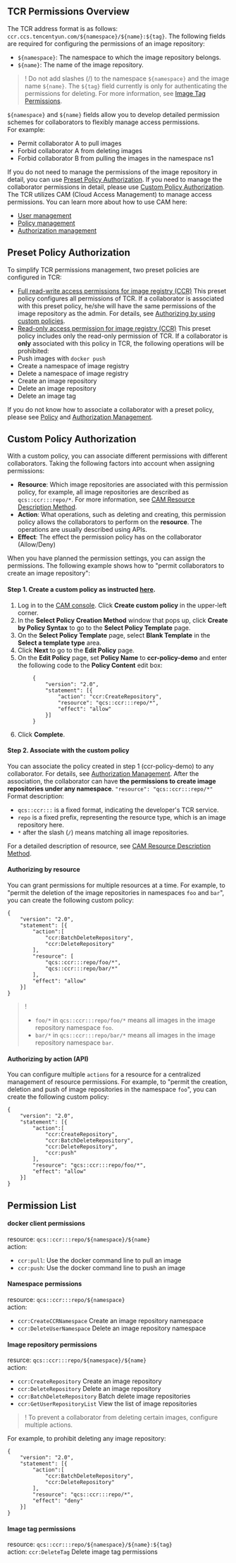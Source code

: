 ## TCR Permissions Overview

The TCR address format is as follows: `ccr.ccs.tencentyun.com/${namespace}/${name}:${tag}`.
The following fields are required for configuring the permissions of an image repository:
- `${namespace}`: The namespace to which the image repository belongs.
- `${name}`: The name of the image repository.

>! Do not add slashes (/) to the namespace `${namespace}` and the image name `${name}`.
> The `${tag}` field currently is only for authenticating the permissions for deleting. For more information, see [Image Tag Permissions](#Tag).
> 
`${namespace}` and `${name}` fields allow you to develop detailed permission schemes for collaborators to flexibly manage access permissions.   
For example:
- Permit collaborator A to pull images
- Forbid collaborator A from deleting images
- Forbid collaborator B from pulling the images in the namespace ns1

If you do not need to manage the permissions of the image repository in detail, you can use [Preset Policy Authorization](#PresetPpolicyAuthorization).
If you need to manage the collaborator permissions in detail, please use [Custom Policy Authorization](#CustomPolicyAuthorization).
The TCR utilizes CAM (Cloud Access Management) to manage access permissions. You can learn more about how to use CAM here:
- [User management](https://intl.cloud.tencent.com/document/product/598/10599)
- [Policy management](https://intl.cloud.tencent.com/document/product/598/10600)
- [Authorization management](https://intl.cloud.tencent.com/document/product/598/10602)

[](id:PresetPpolicyAuthorization)
## Preset Policy Authorization

To simplify TCR permissions management, two preset policies are configured in TCR:
- [Full read-write access permissions for image registry (CCR)](https://console.cloud.tencent.com/cam/policy/detail/419082&QcloudCCRFullAccess&2)
This preset policy configures all permissions of TCR. If a collaborator is associated with this preset policy, he/she will have the same permissions of the image repository as the admin. For details, see [Authorizing by using custom policies](https://intl.cloud.tencent.com/document/product/457/37499).
- [Read-only access permission for image registry (CCR)](https://console.cloud.tencent.com/cam/policy/detail/419084&QcloudCCRReadOnlyAccess&2)
This preset policy includes only the read-only permission of TCR. If a collaborator is **only** associated with this policy in TCR, the following operations will be prohibited:
 - Push images with `docker push`
 - Create a namespace of image registry
 - Delete a namespace of image registry
 - Create an image repository
 - Delete an image repository
 - Delete an image tag

If you do not know how to associate a collaborator with a preset policy, please see [Policy](https://intl.cloud.tencent.com/document/product/598/10600) and [Authorization Management](https://intl.cloud.tencent.com/document/product/598/10602).

[](id:CustomPolicyAuthorization)
## Custom Policy Authorization

With a custom policy, you can associate different permissions with different collaborators.
Taking the following factors into account when assigning permissions:
- **Resource**: Which image repositories are associated with this permission policy, for example, all image repositories are described as `qcs::ccr:::repo/*`. For more information, see [CAM Resource Description Method](https://intl.cloud.tencent.com/document/product/598/10606).
- **Action**: What operations, such as deleting and creating, this permission policy allows the collaborators to perform on the **resource**. The operations are usually described using APIs.
- **Effect**: The effect the permission policy has on the collaborator (Allow/Deny)

When you have planned the permission settings, you can assign the permissions. The following example shows how to "permit collaborators to create an image repository":
#### Step 1. Create a custom policy as instructed [here](https://intl.cloud.tencent.com/document/product/598/10600).
1. Log in to the [CAM console](https://console.cloud.tencent.com/cam/policy). Click **Create custom policy** in the upper-left corner.
2. In the **Select Policy Creation Method** window that pops up, click **Create by Policy Syntax** to go to the **Select Policy Template** page.
3. On the **Select Policy Template** page, select **Blank Template** in the **Select a template type** area.
4. Click **Next** to go to the **Edit Policy** page.
5. On the **Edit Policy** page, set **Policy Name** to **ccr-policy-demo** and enter the following code to the **Policy Content** edit box:
```
        {
            "version": "2.0",
            "statement": [{
                "action": "ccr:CreateRepository",
                "resource": "qcs::ccr:::repo/*",
                "effect": "allow"
            }]
        }
```
6. Click **Complete**.

#### Step 2. Associate with the custom policy
You can associate the policy created in step 1 (ccr-policy-demo) to any collaborator. For details, see [Authorization Management](https://intl.cloud.tencent.com/document/product/598/10602). After the association, the collaborator can have **the permissions to create image repositories under any namespace**.
`"resource": "qcs::ccr:::repo/*"` Format description:
 - `qcs::ccr:::` is a fixed format, indicating the developer's TCR service.
 - `repo` is a fixed prefix, representing the resource type, which is an image repository here.
 - `*` after the slash (`/`) means matching all image repositories.

For a detailed description of resource, see [CAM Resource Description Method](https://intl.cloud.tencent.com/document/product/598/10606).

#### Authorizing by resource

You can grant permissions for multiple resources at a time. For example, to "permit the deletion of the image repositories in namespaces `foo` and `bar`", you can create the following custom policy:
```
{
    "version": "2.0",
    "statement": [{
        "action":[
            "ccr:BatchDeleteRepository",
            "ccr:DeleteRepository"
        ],
        "resource": [
            "qcs::ccr:::repo/foo/*",
            "qcs::ccr:::repo/bar/*"
        ],
        "effect": "allow"
    }]
}
```

>!
> - `foo/*` in `qcs::ccr:::repo/foo/*` means all images in the image repository namespace `foo`.
> - `bar/*` in `qcs::ccr:::repo/bar/*` means all images in the image repository namespace `bar`.

#### Authorizing by action (API)

You can configure multiple `actions` for a resource for a centralized management of resource permissions. For example, to "permit the creation, deletion and push of image repositories in the namespace `foo`", you can create the following custom policy:
```
{
    "version": "2.0",
    "statement": [{
        "action":[
            "ccr:CreateRepository",
            "ccr:BatchDeleteRepository",
            "ccr:DeleteRepository",
            "ccr:push"
        ],
        "resource": "qcs::ccr:::repo/foo/*",
        "effect": "allow"
    }]
}
```

## Permission List

#### docker client permissions

resource: `qcs::ccr:::repo/${namespace}/${name}`  
action:
- `ccr:pull`: Use the docker command line to pull an image
- `ccr:push`: Use the docker command line to push an image

#### Namespace permissions

resource: `qcs::ccr:::repo/${namespace}`  
action:
- `ccr:CreateCCRNamespace` Create an image repository namespace
- `ccr:DeleteUserNamespace` Delete an image repository namespace



#### Image repository permissions

resurce: `qcs::ccr:::repo/${namespace}/${name}`  
action:
- `ccr:CreateRepository` Create an image repository
- `ccr:DeleteRepository` Delete an image repository
- `ccr:BatchDeleteRepository` Batch delete image repositories
- `ccr:GetUserRepositoryList` View the list of image repositories


>! To prevent a collaborator from deleting certain images, configure multiple actions.
>
For example, to prohibit deleting any image repository:
```
{
    "version": "2.0",
    "statement": [{
        "action":[
            "ccr:BatchDeleteRepository",
            "ccr:DeleteRepository"
        ],
        "resource": "qcs::ccr:::repo/*",
        "effect": "deny"
    }]
}
```

[](id:Tag)
#### Image tag permissions

resource: `qcs::ccr:::repo/${namespace}/${name}:${tag}`  
action: `ccr:DeleteTag` Delete image tag permissions


